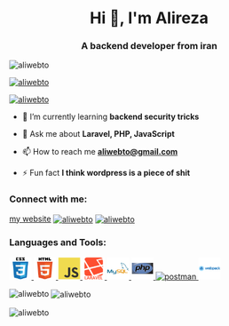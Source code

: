 <h1 align="center">Hi 👋, I'm Alireza</h1>
<h3 align="center">A backend developer from iran</h3>

<p align="left"> <img src="https://komarev.com/ghpvc/?username=aliwebto&label=Profile%20views&color=0e75b6&style=flat" alt="aliwebto" /> </p>

<p align="left"> <a href="https://github.com/ryo-ma/github-profile-trophy"><img src="https://github-profile-trophy.vercel.app/?username=aliwebto" alt="aliwebto" /></a> </p>

<p align="left"> <a href="https://twitter.com/aliwebto" target="blank"><img src="https://img.shields.io/twitter/follow/aliwebto?logo=twitter&style=for-the-badge" alt="aliwebto" /></a> </p>

- 🌱 I’m currently learning **backend security tricks**

- 💬 Ask me about **Laravel, PHP, JavaScript**

- 📫 How to reach me **aliwebto@gmail.com**

- ⚡ Fun fact **I think wordpress is a piece of shit**

<h3 align="left">Connect with me:</h3>
<p align="left">

<a href="https://alirezadev.ir" target="blank">my website</a>
<a href="https://twitter.com/aliwebto" target="blank"><img align="center" src="https://raw.githubusercontent.com/rahuldkjain/github-profile-readme-generator/master/src/images/icons/Social/twitter.svg" alt="aliwebto" height="30" width="40" /></a>
<a href="https://instagram.com/aliwebto" target="blank"><img align="center" src="https://raw.githubusercontent.com/rahuldkjain/github-profile-readme-generator/master/src/images/icons/Social/instagram.svg" alt="aliwebto" height="30" width="40" /></a>
</p>

<h3 align="left">Languages and Tools:</h3>
<p align="left"> <a href="https://www.w3schools.com/css/" target="_blank" rel="noreferrer"> <img src="https://raw.githubusercontent.com/devicons/devicon/master/icons/css3/css3-original-wordmark.svg" alt="css3" width="40" height="40"/> </a> <a href="https://www.w3.org/html/" target="_blank" rel="noreferrer"> <img src="https://raw.githubusercontent.com/devicons/devicon/master/icons/html5/html5-original-wordmark.svg" alt="html5" width="40" height="40"/> </a> <a href="https://developer.mozilla.org/en-US/docs/Web/JavaScript" target="_blank" rel="noreferrer"> <img src="https://raw.githubusercontent.com/devicons/devicon/master/icons/javascript/javascript-original.svg" alt="javascript" width="40" height="40"/> </a> <a href="https://laravel.com/" target="_blank" rel="noreferrer"> <img src="https://raw.githubusercontent.com/devicons/devicon/master/icons/laravel/laravel-plain-wordmark.svg" alt="laravel" width="40" height="40"/> </a> <a href="https://www.mysql.com/" target="_blank" rel="noreferrer"> <img src="https://raw.githubusercontent.com/devicons/devicon/master/icons/mysql/mysql-original-wordmark.svg" alt="mysql" width="40" height="40"/> </a> <a href="https://www.php.net" target="_blank" rel="noreferrer"> <img src="https://raw.githubusercontent.com/devicons/devicon/master/icons/php/php-original.svg" alt="php" width="40" height="40"/> </a> <a href="https://postman.com" target="_blank" rel="noreferrer"> <img src="https://www.vectorlogo.zone/logos/getpostman/getpostman-icon.svg" alt="postman" width="40" height="40"/> </a> <a href="https://webpack.js.org" target="_blank" rel="noreferrer"> <img src="https://raw.githubusercontent.com/devicons/devicon/d00d0969292a6569d45b06d3f350f463a0107b0d/icons/webpack/webpack-original-wordmark.svg" alt="webpack" width="40" height="40"/> </a> </p>

<p><img align="left" src="https://github-readme-stats.vercel.app/api/top-langs?username=aliwebto&show_icons=true&locale=en&layout=compact" alt="aliwebto" /></p>

<p>&nbsp;<img align="center" src="https://github-readme-stats.vercel.app/api?username=aliwebto&show_icons=true&locale=en" alt="aliwebto" /></p>

<p><img align="center" src="https://github-readme-streak-stats.herokuapp.com/?user=aliwebto&" alt="aliwebto" /></p>

